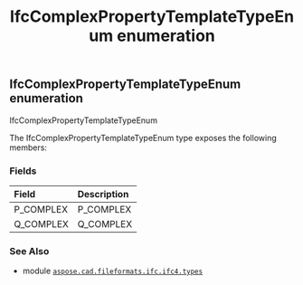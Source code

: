 ﻿---
title: IfcComplexPropertyTemplateTypeEnum enumeration
second_title: Aspose.CAD for Python via .NET API References
description: 
type: docs
weight: 2250
url: /aspose.cad.fileformats.ifc.ifc4.types/ifccomplexpropertytemplatetypeenum/
is_root: false
---

## IfcComplexPropertyTemplateTypeEnum enumeration

IfcComplexPropertyTemplateTypeEnum



The IfcComplexPropertyTemplateTypeEnum type exposes the following members:

### Fields
| Field | Description |
| :- | :- |
| P_COMPLEX | P_COMPLEX |
| Q_COMPLEX | Q_COMPLEX |



### See Also
* module [`aspose.cad.fileformats.ifc.ifc4.types`](..)
